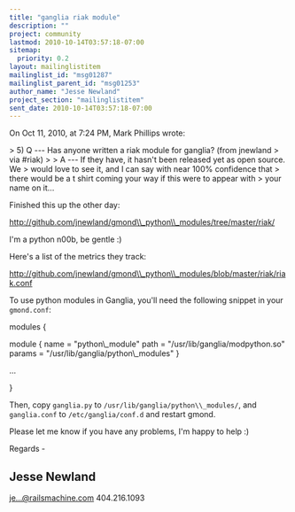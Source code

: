 ```yaml
---
title: "ganglia riak module"
description: ""
project: community
lastmod: 2010-10-14T03:57:18-07:00
sitemap:
  priority: 0.2
layout: mailinglistitem
mailinglist_id: "msg01287"
mailinglist_parent_id: "msg01253"
author_name: "Jesse Newland"
project_section: "mailinglistitem"
sent_date: 2010-10-14T03:57:18-07:00
---
```



On Oct 11, 2010, at 7:24 PM, Mark Phillips wrote:

&gt; 5) Q --- Has anyone written a riak module for ganglia? (from jnewland
&gt; via #riak)
&gt; 
&gt; A --- If they have, it hasn't been released yet as open source. We
&gt; would love to see it, and I can say with near 100% confidence that
&gt; there would be a t shirt coming your way if this were to appear with
&gt; your name on it...


Finished this up the other day:

http://github.com/jnewland/gmond\\_python\\_modules/tree/master/riak/

I'm a python n00b, be gentle :)

Here's a list of the metrics they track:

http://github.com/jnewland/gmond\\_python\\_modules/blob/master/riak/riak.conf

To use python modules in Ganglia, you'll need the following snippet in your 
`gmond.conf`:

 modules { 

 module {
 name = "python\\_module"
 path = "/usr/lib/ganglia/modpython.so"
 params = "/usr/lib/ganglia/python\\_modules"
 }

 ...

 }

Then, copy `ganglia.py` to `/usr/lib/ganglia/python\\_modules/`, and 
`ganglia.conf` to `/etc/ganglia/conf.d` and restart gmond.

Please let me know if you have any problems, I'm happy to help :)

Regards -

Jesse Newland
---
je...@railsmachine.com
404.216.1093
